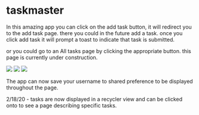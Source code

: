 # taskmaster

In this amazing app you can click on the add task button, it will redirect you to the add task page. there you could in the future add a task.
once you click add task it will prompt a toast to indicate that task is submitted.

or you could go to an All tasks page by clicking the appropriate button. this page is currently under construction.

![](https://i.ibb.co/ZVm2vs0/Screen-Shot-2020-02-11-at-11-09-05.png)
![](https://i.ibb.co/V2v8tQT/Screen-Shot-2020-02-11-at-11-10-24.png)
![](https://i.ibb.co/xqRf2dr/Screen-Shot-2020-02-11-at-11-19-34.png)

The app can now save your username to shared preference to be displayed throughout the page.

2/18/20 - tasks are now displayed in a recycler view and can be clicked onto to see a page describing specific tasks.
